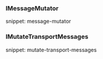 
### IMessageMutator

snippet: message-mutator


### IMutateTransportMessages

snippet: mutate-transport-messages

